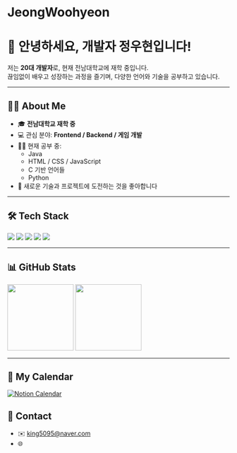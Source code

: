 # JeongWoohyeon

# 👋 안녕하세요, 개발자 정우현입니다!

저는 **20대 개발자**로, 현재 전남대학교에 재학 중입니다.  
끊임없이 배우고 성장하는 과정을 즐기며, 다양한 언어와 기술을 공부하고 있습니다.  

---

## 🙋‍♂️ About Me
- 🎓 **전남대학교 재학 중**
- 💻 관심 분야: **Frontend / Backend / 게임 개발**
- 🧑‍💻 현재 공부 중:
  - Java
  - HTML / CSS / JavaScript
  - C 기반 언어들
  - Python
- 🚀 새로운 기술과 프로젝트에 도전하는 것을 좋아합니다

---

## 🛠 Tech Stack
<p>
  <img src="https://img.shields.io/badge/Java-007396?logo=java&logoColor=white"/>
  <img src="https://img.shields.io/badge/HTML5-E34F26?logo=html5&logoColor=white"/>
  <img src="https://img.shields.io/badge/C-00599C?logo=c&logoColor=white"/>
  <img src="https://img.shields.io/badge/Python-3776AB?logo=python&logoColor=white"/>
  <img src="https://img.shields.io/badge/JavaScript-F7DF1E?logo=javascript&logoColor=black"/>
</p>

---

## 📊 GitHub Stats
<p>
  <img src="https://github-readme-stats.vercel.app/api?username=AngWooHyeon&show_icons=true&theme=radical" height="150"/>
  <img src="https://github-readme-stats.vercel.app/api/top-langs/?username=AngWooHyeon&layout=compact&theme=radical" height="150"/>
</p>

---

## 📅 My Calendar
[![Notion Calendar](https://img.shields.io/badge/Notion-Calendar-black?logo=notion&logoColor=white)](https://real-stetson-07a.notion.site/26ed62f3adb78058a96accf977d71cbf?source=copy_link)


## 💬 Contact
- ✉️ king5095@naver.com
- 🌐 

